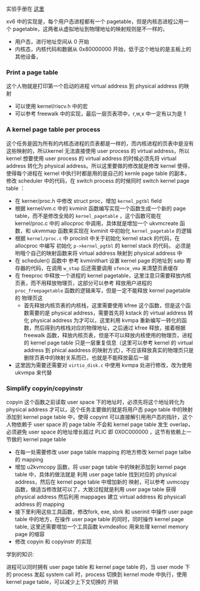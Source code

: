 实验手册在 [这里](https://pdos.csail.mit.edu/6.828/2020/labs/pgtbl.html)

xv6 中的实现是，每个用户态进程都有一个 pagetable，但是内核态进程公用一个 pagetable，这两者从虚拟地址到物理地址的映射规则是不一样的，

- 用户态，进行地址空间从 0 开始
- 内核态，内核代码和数据从 0x80000000 开始，低于这个地址的是主板上的其他设备，

### Print a page table

这个人物就是打印第一个启动的进程 virtual address 到 physical address 的映射

- 可以使用 kernel/riscv.h 中的宏
- 可以参考 freewalk 中的实现，最后一层页表项中，r,w,x 中一定有以为是 1

### A kernel page table per process

这个任务是因为所有的内核态进程的页表都是一样的，而内核进程的页表中是没有这些映射的，所以kernel 无法直接使用 user process 的 virtual address，所以kernel 想要使用 user process 的 virtual address 的时候必须先将 virtual address 转化为 physical address。所以这里要做的修改就是修改 kernel 使得，使得每个进程在 kernel 中执行时都是用的是自己的 kernle page table 的副本，修改 scheduler 中的代码，在 switch process 的时候同时 switch kernel page table ：

- 在 kerner/proc.h 中修改 struct proc，增加 `kernel_pgtbl` field
- 根据 kernel/vm.c 中的 kvminit 函数编写实现一个函数生成一个新的 page table，而不是修改全局的 `kernel_pagetable` ，这个函数可能在 kernel/proc.c 中的 allocproc 中调用，具体就是增加一个 ukvmcreate 函数，和 ukvmmap 函数来实现在 kvminit 中初始化 `kernel_pagetable` 的逻辑
- 根据 `kernel/proc.c` 中 procinit 中关于初始化 kernel stack 的代码，在 allocproc 中编写 初始化 `p->kernel_pgtbl` 的 kernel stack 的代码， 必须是哟哦个自己的映射函数来将 virtual address 映射到 physical address 中
- 在 scheduler() 函数中 参考 kvminithart 设置 kernel page 的地址到 satp 寄存器的代码，在调用 `w_stap` 后还需要调用 `sfence_vma` 来清楚页表缓存
- 在 freeproc 中释放一个进程的 kernel pagetable，这里注意只需要释放内核页表，而不用释放物理页，这部分可以参考 释放用户进程的 `proc_freepagetable` 函数的逻辑来写，但是一定不能释放 kernel pagetable 的 物理页这
    - 首先释放内核页表的内核栈，这里需要使用 kfree 这个函数，但是这个函数需要的是 physical address，需要首先将 kstack 的 virtual address 转化 physical address 为才可以，这里利用 kvmpa 重新编写一转化的函数，然后得到内核栈对应的物理地址，之后通过 kfree 释放，接着根据 freewalk 函数，释放内核页表，但是不可以释放内核使用的物理页，进程的 kernel page table 只是一层重复信息（这里可以参考 kernel 的 virtual address 到 phical aaddress 的映射方式），不应该释放真实的物理页只是删除页表中的映射关系而已，也就是不能释放最后一层
- 这里因为需要还需要对 `virtio_disk.c` 中使用 kvmpa 处进行修改，改为使用 ukvmpa 来代替

### Simplify copyin/copyinstr

copyin 这个函数之前读取 user space 下的地址时，必须先将这个地址转化为 physical address 才可以，这个任务主要做的就是将用户态 page table 中的映射添加到 kernel page table 中，使得 copyint 可以直接解引用用户态的指针，这个人物依赖于 user space 的 page table 不会和 kernel page table 发生 overlap，必须避免 user space 的地址增长超过 PLIC 即 0X0C000000 ，这节有依赖上一节做的 kernel page table

- 在每一处需要修改 user page table mapping 的地方修改 kernel page talbe 的 mapping
- 增加 u2kvmcopy 函数，将 user page table 中的映射添加到 kernel page table 中，具体的做法就是 利用 user page table 找到对应的 physical address，然后在 kernel page table 中增加新的 映射，可以参考 uvmcopy 函数，做适当修改就可以了，大致过程就是利用 user page table 获得 physical address 然后利用 mappages 建立 virtual address 和 physicall address 的 mapping 
- 接下里利用这些工具函数，修改fork, exe, sbrk 和 userinit 中操作 user page table 中的地方，在操作 user page table 的同时，同时操作 kernel page table, 这里还需要增加一个工具函数 kvmdealloc 用来处理 kernel memory page 的缩容
- 修改 copyin 和 copyinstr 的实现

学到的知识:

进程可以同时拥有 user page table 和 kernel page table 的，当 user mode 下的 process 发起 system call 时，process 切换到 kernel mode 中执行，使用 kernel page table，可以减少上下文切换的 开销
